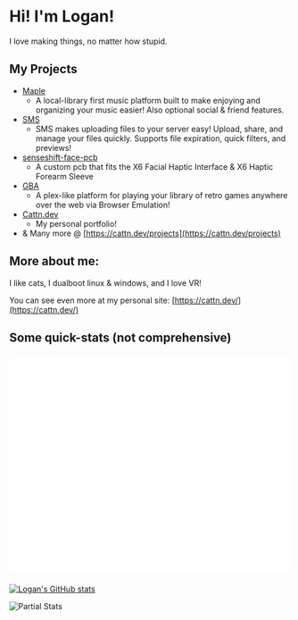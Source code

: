 # Hi! I'm Logan!
I love making things, no matter how stupid.

## My Projects
- [Maple](https://github.com/Cattn/Maple)
  - A local-library first music platform built to make enjoying and organizing your music easier! Also optional social & friend features.
- [SMS](https://github.com/Cattn/SMS/)
  - SMS makes uploading files to your server easy! Upload, share, and manage your files quickly. Supports file expiration, quick filters, and previews!
- [senseshift-face-pcb](https://github.com/Cattn/senseshift-face-pcb)
  - A custom pcb that fits the X6 Facial Haptic Interface & X6 Haptic Forearm Sleeve
- [GBA](https://github.com/Cattn/gba)
  - A plex-like platform for playing your library of retro games anywhere over the web via Browser Emulation!
- [Cattn.dev](https://cattn.dev/)
  - My personal portfolio!
- & Many more @ [https://cattn.dev/projects](https://cattn.dev/projects)

## More about me:
I like cats, I dualboot linux & windows, and I love VR!

You can see even more at my personal site: [https://cattn.dev/](https://cattn.dev/)

## Some quick-stats (not comprehensive)
### ![Metrics](/github-metrics.svg)
[![Logan's GitHub stats](https://github-readme-stats.vercel.app/api?username=Cattn)](https://github.com/anuraghazra/github-readme-stats)

![Partial Stats](https://github-readme-stats.hackclub.dev/api/wakatime?username=711&api_domain=hackatime.hackclub.com&&custom_title=Hackatime+Stats&layout=compact&cache_seconds=0&langs_count=8&theme=dark)
